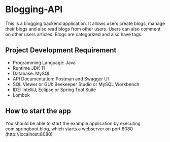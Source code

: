 # Blogging-API
This is a blogging backend application. It allows users create blogs, manage their blogs and also read blogs from other users. Users can also comment on other users articles. Blogs are categorized and also have tags.


## Project Development Requirement

- Programming Language: Java
- Runtime JDK 11
- Database: MySQL
- API Documentation: Postman and Swagger UI
- SQL Viewer or GUI: Beekeeper Studio or MySQL Workbench
- IDE: IntelliJ, Eclipse or Spring Tool Suite
- Lombok

## How to start the app

You should be able to start the example application by executing com.springboot.blog, which starts a webserver on port 8080 (http://localhost:8080)
